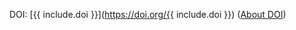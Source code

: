 DOI: [{{ include.doi }}](https://doi.org/{{ include.doi }}) ([About DOI](http://en.wikipedia.org/wiki/Digital_object_identifier))
